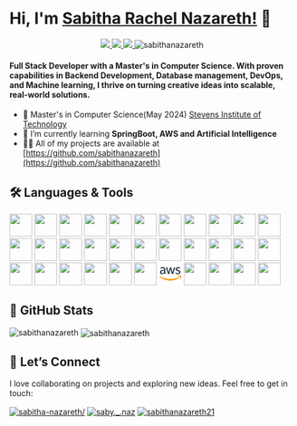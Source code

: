 # Hi, I'm [Sabitha Rachel Nazareth!](https://github.com/sabithanazareth/) 👋 

<div align="center">
  <p align="left" style="display: inline;">
    <a href="https://www.linkedin.com/in/sabitha-nazareth/">
      <img src="https://img.shields.io/badge/-LinkedIn-0e76a8?style=flat-square&logo=Linkedin&logoColor=white&size=25" />
    </a>
    <a href="https://www.leetcode.com/in/sabithanazareth21/">
      <img src="https://img.shields.io/badge/LeetCode-000000?style=flat-square&logo=LeetCode&logoColor=&size=25" />
    </a>
    <a href="https://sabithanazareth.github.io/">
      <img src="https://img.shields.io/badge/Portfolio-543DE0?style=flat-square&logo=About.me&logoColor=white&size=25" />
    </a>
  </p>
  <p align="right" style="display: inline;">
    <img src="https://komarev.com/ghpvc/?username=sabithanazareth&label=Profile%20views&color=0e75b6&style=flat" alt="sabithanazareth" />
  </p>
</div>



<h4 align="left">Full Stack Developer with a Master's in Computer Science. With proven capabilities in Backend Development, Database management, DevOps, and Machine learning, I thrive on turning creative ideas into scalable, real-world solutions.</h4>

- 🔭 Master's in Computer Science(May 2024) [Stevens Institute of Technology](https://www.stevens.edu)
- 🌱 I’m currently learning **SpringBoot, AWS and Artificial Intelligence**
- 👨‍💻 All of my projects are available at [https://github.com/sabithanazareth](https://github.com/sabithanazareth)

## 🛠️ Languages & Tools

<p align="left">
  <img src="https://cdn.jsdelivr.net/gh/devicons/devicon/icons/python/python-original.svg" width="40" height="40"/>
  <img src="https://cdn.jsdelivr.net/gh/devicons/devicon/icons/javascript/javascript-original.svg" width="40" height="40"/>
  <img src="https://cdn.jsdelivr.net/gh/devicons/devicon/icons/graphql/graphql-plain.svg" width="40" height="40"/>
  <img src="https://cdn.jsdelivr.net/gh/devicons/devicon/icons/mysql/mysql-original.svg" width="40" height="40"/>
  <img src="https://cdn.jsdelivr.net/gh/devicons/devicon/icons/postgresql/postgresql-original.svg" width="40" height="40"/>
  <img src="https://cdn.jsdelivr.net/gh/devicons/devicon/icons/java/java-original.svg" width="40" height="40"/>
  <img src="https://cdn.jsdelivr.net/gh/devicons/devicon/icons/c/c-original.svg" width="40" height="40"/>
  <img src="https://cdn.jsdelivr.net/gh/devicons/devicon/icons/php/php-original.svg" width="40" height="40"/>
  <img src="https://cdn.jsdelivr.net/gh/devicons/devicon/icons/r/r-original.svg" width="40" height="40"/>
  <img src="https://cdn.jsdelivr.net/gh/devicons/devicon/icons/react/react-original.svg" width="40" height="40"/>
  <img src="https://cdn.jsdelivr.net/gh/devicons/devicon/icons/redux/redux-original.svg" width="40" height="40"/>
  <img src="https://cdn.jsdelivr.net/gh/devicons/devicon/icons/nextjs/nextjs-original.svg" width="40" height="40"/>
  <img src="https://cdn.jsdelivr.net/gh/devicons/devicon/icons/bootstrap/bootstrap-original.svg" width="40" height="40"/>
  <img src="https://cdn.jsdelivr.net/gh/devicons/devicon/icons/html5/html5-original.svg" width="40" height="40"/>
  <img src="https://cdn.jsdelivr.net/gh/devicons/devicon/icons/css3/css3-original.svg" width="40" height="40"/>
  <img src="https://cdn.jsdelivr.net/gh/devicons/devicon/icons/figma/figma-original.svg" width="40" height="40"/>
  <img src="https://cdn.jsdelivr.net/gh/devicons/devicon/icons/nodejs/nodejs-original.svg" width="40" height="40"/>
  <img src="https://cdn.jsdelivr.net/gh/devicons/devicon/icons/express/express-original.svg" width="40" height="40"/>
  <img src="https://cdn.jsdelivr.net/gh/devicons/devicon/icons/django/django-plain.svg" width="40" height="40"/>
  <img src="https://cdn.jsdelivr.net/gh/devicons/devicon/icons/spring/spring-original.svg" width="40" height="40"/>
  <img src="https://cdn.jsdelivr.net/gh/devicons/devicon/icons/postman/postman-original.svg" width="40" height="40"/>
  <img src="https://cdn.jsdelivr.net/gh/devicons/devicon/icons/graphql/graphql-plain.svg" width="40" height="40"/>
  <img src="https://cdn.jsdelivr.net/gh/devicons/devicon/icons/mongodb/mongodb-original.svg" width="40" height="40"/>
  <img src="https://cdn.jsdelivr.net/gh/devicons/devicon/icons/firebase/firebase-plain.svg" width="40" height="40"/>
  <img src="https://cdn.jsdelivr.net/gh/devicons/devicon/icons/mysql/mysql-original.svg" width="40" height="40"/>
  <img src="https://cdn.jsdelivr.net/gh/devicons/devicon/icons/postgresql/postgresql-original.svg" width="40" height="40"/>
  <img src="https://cdn.jsdelivr.net/gh/devicons/devicon/icons/redis/redis-original.svg" width="40" height="40"/>
  <img src="https://cdn.jsdelivr.net/gh/devicons/devicon/icons/docker/docker-original.svg" width="40" height="40"/>
  <img src="https://github.com/devicons/devicon/blob/master/icons/amazonwebservices/amazonwebservices-original-wordmark.svg" width="40" height="40"/>
  <img src="https://cdn.jsdelivr.net/gh/devicons/devicon/icons/azure/azure-original.svg" width="40" height="40"/>
  <img src="https://cdn.jsdelivr.net/gh/devicons/devicon/icons/git/git-original.svg" width="40" height="40"/>
  <img src="https://cdn.jsdelivr.net/gh/devicons/devicon/icons/github/github-original.svg" width="40" height="40"/>
  <img src="https://cdn.jsdelivr.net/gh/devicons/devicon/icons/gitlab/gitlab-original.svg" width="40" height="40"/>
</p>

## 🚀 GitHub Stats
<p><img align="left" src="https://github-readme-stats.vercel.app/api/top-langs/?username=sabithanazareth&layout=compact" alt="sabithanazareth" /></p>
<p>&nbsp;<img align="center" src="https://github-readme-stats.vercel.app/api?username=sabithanazareth&show_icons=true&locale=en" alt="sabithanazareth" /></p>

## 🚀 Let’s Connect

I love collaborating on projects and exploring new ideas. Feel free to get in touch:
<p align="left">
<a href="https://linkedin.com/in/sabitha-nazareth" target="blank"><img align="center" src="https://raw.githubusercontent.com/rahuldkjain/github-profile-readme-generator/master/src/images/icons/Social/linked-in-alt.svg" alt="sabitha-nazareth/" height="30" width="40" /></a>
<a href="https://instagram.com/saby._.naz" target="blank"><img align="center" src="https://raw.githubusercontent.com/rahuldkjain/github-profile-readme-generator/master/src/images/icons/Social/instagram.svg" alt="saby._.naz" height="30" width="40" /></a>
<a href="https://www.leetcode.com/sabithanazareth21" target="blank"><img align="center" src="https://raw.githubusercontent.com/rahuldkjain/github-profile-readme-generator/master/src/images/icons/Social/leet-code.svg" alt="sabithanazareth21" height="30" width="40" /></a>
</p>

